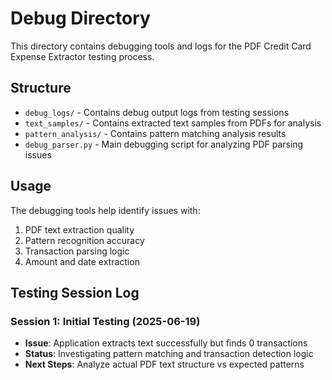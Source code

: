 # Debug Directory

This directory contains debugging tools and logs for the PDF Credit Card Expense Extractor testing process.

## Structure

- `debug_logs/` - Contains debug output logs from testing sessions
- `text_samples/` - Contains extracted text samples from PDFs for analysis
- `pattern_analysis/` - Contains pattern matching analysis results
- `debug_parser.py` - Main debugging script for analyzing PDF parsing issues

## Usage

The debugging tools help identify issues with:
1. PDF text extraction quality
2. Pattern recognition accuracy
3. Transaction parsing logic
4. Amount and date extraction

## Testing Session Log

### Session 1: Initial Testing (2025-06-19)
- **Issue**: Application extracts text successfully but finds 0 transactions
- **Status**: Investigating pattern matching and transaction detection logic
- **Next Steps**: Analyze actual PDF text structure vs expected patterns